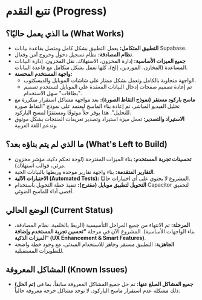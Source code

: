 # تتبع التقدم (Progress)

## ما الذي يعمل حاليًا؟ (What Works)
- **التطبيق المتكامل:** يعمل التطبيق بشكل كامل ومتصل بقاعدة بيانات Supabase.
- **نظام المصادقة:** نظام تسجيل دخول وخروج آمن وفعال.
- **جميع الميزات الأساسية:** إدارة المخزون، الاستهلاك، نقل المخزون، إدارة البيانات المساعدة (المخازن، الموردين، إلخ)، كلها تعمل بشكل متكامل مع قاعدة البيانات.
- **واجهة المستخدم المحسنة:**
    - الواجهة متجاوبة بالكامل وتعمل بشكل ممتاز على شاشات الموبايل والديسكتوب.
    - تم إعادة تصميم صفحات إدخال البيانات المعقدة على الموبايل لتستخدم تصميم "بطاقات" سهل الاستخدام.
- **ماسح باركود مستقر (نموذج التقاط الصورة):** بعد مواجهة مشاكل استقرار متكررة مع تحليل الفيديو المباشر، تم إعادة بناء الماسح ليعتمد على نموذج "التقاط صورة للتحليل". هذا يوفر حلاً موثوقًا ومستقرًا لمسح الباركود.
- **الاستيراد والتصدير:** تعمل ميزة استيراد وتصدير تعريفات المنتجات بشكل موثوق وتدعم اللغة العربية.

## ما الذي لم يتم بناؤه بعد؟ (What's Left to Build)
- **تحسينات تجربة المستخدم:** بناء الميزات المقترحة (لوحة تحكم ذكية، مؤشر مخزون مرئي، قوالب استهلاك).
- **التقارير المتقدمة:** بناء واجهة تقارير موحدة وربطها بالبيانات الحية.
- **الاختبارات الآلية (Automated Tests):** المشروع لا يحتوي على أي اختبارات حاليًا.
- **التحويل لتطبيق موبايل (مقترح):** تنفيذ خطة التحويل باستخدام Capacitor لتحقيق أقصى أداء للماسح الضوئي.

## الوضع الحالي (Current Status)
- **المرحلة:** تم الانتهاء من جميع المراحل التأسيسية (الربط بالخلفية، نظام المصادقة، بناء الواجهات الأساسية). المشروع الآن في مرحلة **"تحسين تجربة المستخدم وإضافة الميزات الذكية" (UX Enhancement & Smart Features)**.
- **الجاهزية:** التطبيق مستقر وجاهز للاستخدام المبدئي، مع وجود خطة واضحة للتطويرات المستقبلية.

## المشاكل المعروفة (Known Issues)
- **(تم الحل) جميع المشاكل المبلغ عنها:** تم حل جميع المشاكل المعروفة سابقاً، بما في ذلك مشكلة عدم استقرار ماسح الباركود. لا توجد مشاكل حرجة معروفة حالياً.
